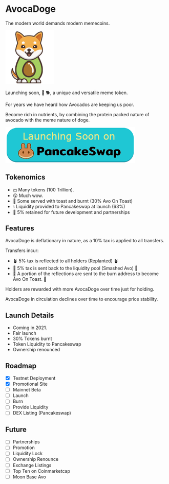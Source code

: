 # AvocaDoge

The modern world demands modern memecoins.

<img src="avocadoge.svg" width="30%" alt="avocadoge logo" />

Launching soon, 🥑 🐕, a unique and versatile meme token.

For years we have heard how Avocados are keeping us poor. 

Become rich in nutrients, by combining the protein packed nature of avocado with the meme nature of doge.

<img src="pancakeswap.png" />

## Tokenomics

* 💵 Many tokens (100 Trillion).
* 😮 Much wow.
* 🍞 Some served with toast and burnt (30% Avo On Toast)
* 💧 Liquidity provided to Pancakeswap at launch (63%)
* 🤝 5% retained for future development and partnerships

## Features


AvocaDoge is deflationary in nature, as a 10% tax is applied to all transfers.

Transfers incur:

* 🪴 5% tax is reflected  to all holders (Replanted) 🪴
* 🔨 5% tax is sent back to the liquidity pool (Smashed Avo) 🔨
* 🍞 A portion of the reflections are sent to the burn address to become Avo On Toast. 🍞

Holders are rewarded with more AvocaDoge over time just for holding.

AvocaDoge in circulation declines over time to encourage price stability.

## Launch Details

* Coming in 2021.
* Fair launch
* 30% Tokens burnt
* Token Liquidity to Pancakeswap
* Ownership renounced

## Roadmap

* [x] Testnet Deployment
* [x] Promotional Site
* [ ] Mainnet Beta
* [ ] Launch
* [ ] Burn
* [ ] Provide Liquidity
* [ ] DEX Listing (Pancakeswap)

## Future

* [ ] Partnerships
* [ ] Promotion
* [ ] Liquidity Lock
* [ ] Ownership Renounce
* [ ] Exchange Listings
* [ ] Top Ten on Coinmarketcap
* [ ] Moon Base Avo
